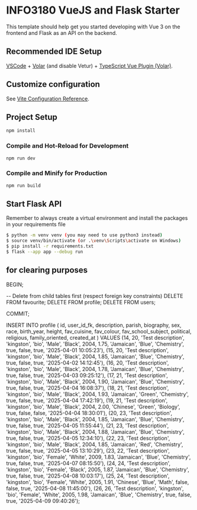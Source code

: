 # INFO3180 VueJS and Flask Starter

This template should help get you started developing with Vue 3 on the frontend and Flask as an API on the backend.

## Recommended IDE Setup

[VSCode](https://code.visualstudio.com/) + [Volar](https://marketplace.visualstudio.com/items?itemName=johnsoncodehk.volar) (and disable Vetur) + [TypeScript Vue Plugin (Volar)](https://marketplace.visualstudio.com/items?itemName=johnsoncodehk.vscode-typescript-vue-plugin).

## Customize configuration

See [Vite Configuration Reference](https://vitejs.dev/config/).

## Project Setup

```sh
npm install
```

### Compile and Hot-Reload for Development

```sh
npm run dev
```

### Compile and Minify for Production

```sh
npm run build
```

## Start Flask API

Remember to always create a virtual environment and install the packages in your requirements file

```bash
$ python -m venv venv (you may need to use python3 instead)
$ source venv/bin/activate (or .\venv\Scripts\activate on Windows)
$ pip install -r requirements.txt
$ flask --app app --debug run
```

## for clearing purposes

BEGIN;

-- Delete from child tables first (respect foreign key constraints)
DELETE FROM favourite;
DELETE FROM profile;
DELETE FROM users;

COMMIT;


INSERT INTO profile (
    id, user_id_fk, description, parish, biography, sex, race, birth_year, height,
    fav_cuisine, fav_colour, fav_school_subject, political, religious, family_oriented, created_at
) VALUES
(14, 20, 'Test description', 'kingston', 'bio', 'Male', 'Black', 2004, 1.75, 'Jamaican', 'Blue', 'Chemistry', true, false, true, '2025-04-01 10:05:23'),
(15, 20, 'Test description', 'kingston', 'bio', 'Male', 'Black', 2004, 1.85, 'Jamaican', 'Blue', 'Chemistry', true, false, true, '2025-04-02 14:12:45'),
(16, 20, 'Test description', 'kingston', 'bio', 'Male', 'Black', 2004, 1.78, 'Jamaican', 'Blue', 'Chemistry', true, false, true, '2025-04-03 09:25:12'),
(17, 21, 'Test description', 'kingston', 'bio', 'Male', 'Black', 2004, 1.90, 'Jamaican', 'Blue', 'Chemistry', true, false, true, '2025-04-04 16:08:37'),
(18, 21, 'Test description', 'kingston', 'bio', 'Male', 'Black', 2004, 1.93, 'Jamaican', 'Green', 'Chemistry', true, false, true, '2025-04-04 17:42:19'),
(19, 21, 'Test description', 'kingston', 'bio', 'Male', 'Black', 2004, 2.00, 'Chinese', 'Green', 'Biology', true, false, false, '2025-04-04 18:30:01'),
(20, 23, 'Test description', 'kingston', 'bio', 'Male', 'Black', 2004, 1.85, 'Jamaican', 'Blue', 'Chemistry', true, false, true, '2025-04-05 11:55:44'),
(21, 23, 'Test description', 'kingston', 'bio', 'Male', 'Black', 2004, 1.88, 'Jamaican', 'Blue', 'Chemistry', true, false, true, '2025-04-05 12:34:10'),
(22, 23, 'Test description', 'kingston', 'bio', 'Male', 'Black', 2004, 1.85, 'Jamaican', 'Red', 'Chemistry', true, false, true, '2025-04-05 13:10:29'),
(23, 22, 'Test description', 'kingston', 'bio', 'Female', 'White', 2009, 1.83, 'Jamaican', 'Blue', 'Chemistry', true, false, true, '2025-04-07 08:15:50'),
(24, 24, 'Test description', 'kingston', 'bio', 'Female', 'Black', 2005, 1.87, 'Jamaican', 'Blue', 'Chemistry', true, false, true, '2025-04-08 10:03:17'),
(25, 24, 'Test description', 'kingston', 'bio', 'Female', 'White', 2005, 1.91, 'Chinese', 'Blue', 'Math', false, false, true, '2025-04-08 11:45:00'),
(26, 26, 'Test description', 'kingston', 'bio', 'Female', 'White', 2005, 1.98, 'Jamaican', 'Blue', 'Chemistry', true, false, true, '2025-04-09 09:40:26');
